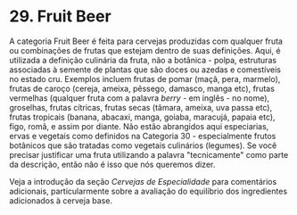 # 29. Fruit Beer

A categoria Fruit Beer é feita para cervejas produzidas com qualquer fruta ou combinações de frutas que estejam dentro de suas definições. Aqui, é utilizada a definição culinária da fruta, não a botânica - polpa, estruturas associadas à semente de plantas que são doces ou azedas e comestíveis no estado cru. Exemplos incluem frutas de pomar (maçã, pera, marmelo), frutas de caroço (cereja, ameixa, pêssego, damasco, manga etc), frutas vermelhas (qualquer fruta com a palavra *berry* - em inglês - no nome), groselhas, frutas cítricas, frutas secas (tâmara, ameixa, uva passa etc), frutas tropicais (banana, abacaxi, manga, goiaba, maracujá, papaia etc), figo, romã, e assim por diante. Não estão abrangidos aqui especiarias, ervas e vegetais como definidos na Categoria 30 - especialmente frutos botânicos que são tratadas como vegetais culinários (legumes). Se você precisar justificar uma fruta utilizando a palavra "tecnicamente" como parte da descrição, então não é isso que nós queremos dizer. 

Veja a introdução da seção *Cervejas de Especialidade* para comentários adicionais, particularmente sobre a avaliação do equilíbrio dos ingredientes adicionados à cerveja base.
